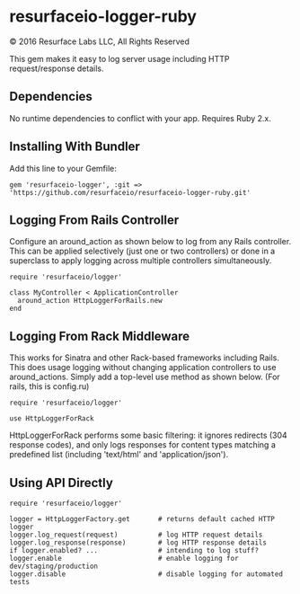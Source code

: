 # resurfaceio-logger-ruby
&copy; 2016 Resurface Labs LLC, All Rights Reserved

This gem makes it easy to log server usage including HTTP request/response details.

## Dependencies

No runtime dependencies to conflict with your app. Requires Ruby 2.x.

## Installing With Bundler

Add this line to your Gemfile:

    gem 'resurfaceio-logger', :git => 'https://github.com/resurfaceio/resurfaceio-logger-ruby.git'

## Logging From Rails Controller

Configure an around_action as shown below to log from any Rails controller. This can be applied selectively (just one or two controllers) or done in a superclass to
apply logging across multiple controllers simultaneously.

    require 'resurfaceio/logger'

    class MyController < ApplicationController
      around_action HttpLoggerForRails.new
    end

## Logging From Rack Middleware

This works for Sinatra and other Rack-based frameworks including Rails. This does usage logging without changing application controllers to use around_actions.
Simply add a top-level use method as shown below. (For rails, this is config.ru)

    require 'resurfaceio/logger'

    use HttpLoggerForRack

HttpLoggerForRack performs some basic filtering: it ignores redirects (304 response codes), and only logs responses for content types matching a predefined list
(including 'text/html' and 'application/json').

## Using API Directly

    require 'resurfaceio/logger'

    logger = HttpLoggerFactory.get       # returns default cached HTTP logger
    logger.log_request(request)          # log HTTP request details
    logger.log_response(response)        # log HTTP response details
    if logger.enabled? ...               # intending to log stuff?
    logger.enable                        # enable logging for dev/staging/production
    logger.disable                       # disable logging for automated tests
